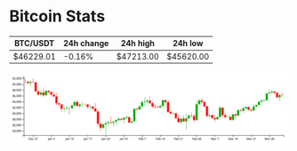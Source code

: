 # Bitcoin Stats

BTC/USDT|24h change|24h high|24h low|
|---|---|---|---|
|$46229.01|-0.16%|$47213.00|$45620.00|

<img src="./chart.svg">
